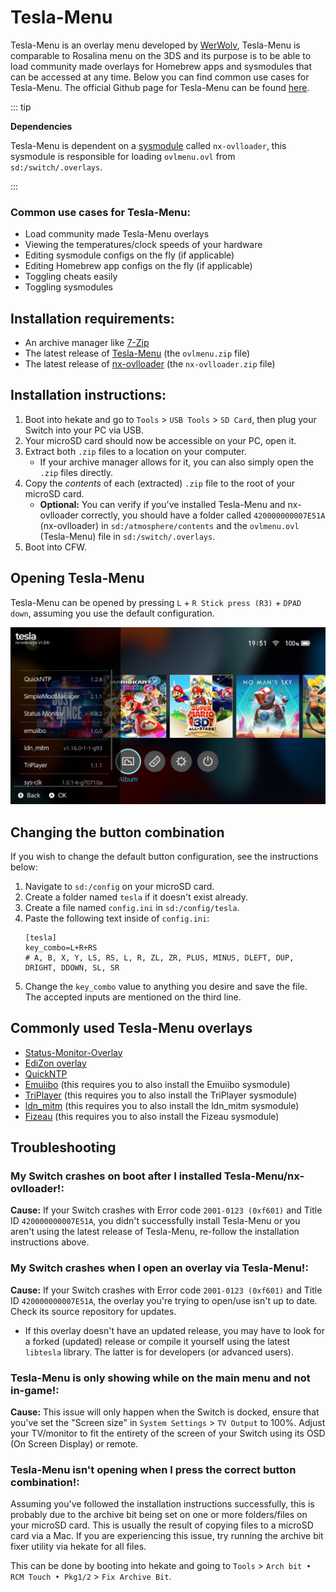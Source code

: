# Tesla-Menu

Tesla-Menu is an overlay menu developed by [WerWolv](https://github.com/WerWolv), Tesla-Menu is comparable to Rosalina menu on the 3DS and its purpose is to be able to load community made overlays for Homebrew apps and sysmodules that can be accessed at any time. Below you can find common use cases for Tesla-Menu. The official Github page for Tesla-Menu can be found [here](https://github.com/WerWolv/Tesla-Menu).

::: tip

**Dependencies**

Tesla-Menu is dependent on a [sysmodule](index#terminologies) called `nx-ovlloader`, this sysmodule is responsible for loading `ovlmenu.ovl` from `sd:/switch/.overlays`.

:::

### Common use cases for Tesla-Menu:
- Load community made Tesla-Menu overlays
- Viewing the temperatures/clock speeds of your hardware
- Editing sysmodule configs on the fly (if applicable)
- Editing Homebrew app configs on the fly (if applicable)
- Toggling cheats easily
- Toggling sysmodules

## Installation requirements:
- An archive manager like [7-Zip](https://www.7-zip.org/)
- The latest release of [Tesla-Menu](https://github.com/WerWolv/Tesla-Menu/releases/tag/v1.2.3) (the `ovlmenu.zip` file)
- The latest release of [nx-ovlloader](https://github.com/WerWolv/nx-ovlloader/releases/tag/v1.0.7) (the `nx-ovlloader.zip` file)

## Installation instructions:
1. Boot into hekate and go to `Tools` > `USB Tools` > `SD Card`, then plug your Switch into your PC via USB.
1. Your microSD card should now be accessible on your PC, open it.
1. Extract both `.zip` files to a location on your computer.
    - If your archive manager allows for it, you can also simply open the `.zip` files directly.
1. Copy the *contents* of each (extracted) `.zip` file to the root of your microSD card.
    - **Optional:** You can verify if you've installed Tesla-Menu and nx-ovlloader correctly, you should have a folder called `420000000007E51A` (nx-ovlloader) in `sd:/atmosphere/contents` and the `ovlmenu.ovl` (Tesla-Menu) file in `sd:/switch/.overlays`.
1. Boot into CFW.

## Opening Tesla-Menu
Tesla-Menu can be opened by pressing `L` + `R Stick press (R3)` + `DPAD down`, assuming you use the default configuration.

![tesla](img/tesla-menu.jpg)

## Changing the button combination

If you wish to change the default button configuration, see the instructions below:

1. Navigate to `sd:/config` on your microSD card.
1. Create a folder named `tesla` if it doesn't exist already.
1. Create a file named `config.ini` in `sd:/config/tesla`.
1. Paste the following text inside of `config.ini`:
    ```
    [tesla]
    key_combo=L+R+RS
    # A, B, X, Y, LS, RS, L, R, ZL, ZR, PLUS, MINUS, DLEFT, DUP, DRIGHT, DDOWN, SL, SR
    ```
1. Change the `key_combo` value to anything you desire and save the file. The accepted inputs are mentioned on the third line.

## Commonly used Tesla-Menu overlays
- [Status-Monitor-Overlay](https://github.com/masagrator/Status-Monitor-Overlay)
- [EdiZon overlay](https://github.com/proferabg/EdiZon-Overlay)
- [QuickNTP](https://github.com/nedex/QuickNTP)
- [Emuiibo](https://github.com/XorTroll/emuiibo) (this requires you to also install the Emuiibo sysmodule)
- [TriPlayer](https://github.com/DefenderOfHyrule/TriPlayer) (this requires you to also install the TriPlayer sysmodule)
- [ldn_mitm](https://github.com/DefenderOfHyrule/ldn_mitm) (this requires you to also install the ldn_mitm sysmodule)
- [Fizeau](https://github.com/averne/Fizeau) (this requires you to also install the Fizeau sysmodule)

## Troubleshooting
### My Switch crashes on boot after I installed Tesla-Menu/nx-ovlloader!:

**Cause:** If your Switch crashes with Error code `2001-0123 (0xf601)` and Title ID `420000000007E51A`, you didn't successfully install Tesla-Menu or you aren't using the latest release of Tesla-Menu, re-follow the installation instructions above.

### My Switch crashes when I open an overlay via Tesla-Menu!:

**Cause:** If your Switch crashes with Error code `2001-0123 (0xf601)` and Title ID `420000000007E51A`, the overlay you're trying to open/use isn't up to date. Check its source repository for updates.

- If this overlay doesn't have an updated release, you may have to look for a forked (updated) release or compile it yourself using the latest `libtesla` library. The latter is for developers (or advanced users).

### Tesla-Menu is only showing while on the main menu and not in-game!:

**Cause:** This issue will only happen when the Switch is docked, ensure that you've set the "Screen size" in `System Settings` > `TV Output` to 100%. Adjust your TV/monitor to fit the entirety of the screen of your Switch using its OSD (On Screen Display) or remote.

### Tesla-Menu isn't opening when I press the correct button combination!:

Assuming you've followed the installation instructions successfully, this is probably due to the archive bit being set on one or more folders/files on your microSD card. This is usually the result of copying files to a microSD card via a Mac. If you are experiencing this issue, try running the archive bit fixer utility via hekate for all files.

This can be done by booting into hekate and going to `Tools` > `Arch bit • RCM Touch • Pkg1/2` > `Fix Archive Bit`.
